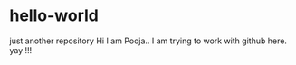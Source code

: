 # hello-world
just another repository
Hi I am Pooja.. I am trying to work with github here. yay !!!
